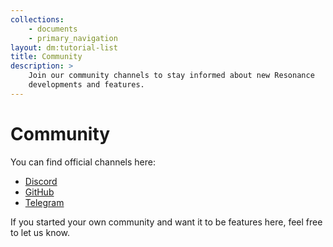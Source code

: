 ```yaml
---
collections: 
    - documents
    - primary_navigation
layout: dm:tutorial-list
title: Community
description: >
    Join our community channels to stay informed about new Resonance 
    developments and features.
---
```


# Community

You can find official channels here:

- [Discord](https://discord.gg/kysUzFqSCK)
- [GitHub](https://github.com/distantmagic/resonance)
- [Telegram](https://t.me/+AQiDhKlsNBRjMmU0)

If you started your own community and want it to be features here, feel free to 
let us know.
